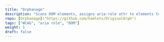 ```yaml
---
title: "Orphanage"
description: "Scans DOM elements, assigns aria-role attr to elements to improve a11y."
repo: [Orphanage]("https://github.com/hamletv/OriginalOrph")
tags: ["WCAG", "aria role", "DOM"]
weight: 1
draft: false
---
```

